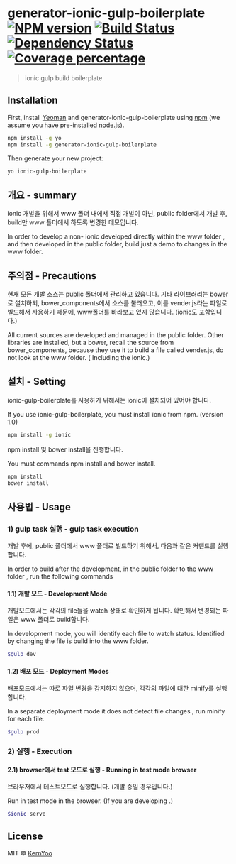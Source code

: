 # generator-ionic-gulp-boilerplate [![NPM version][npm-image]][npm-url] [![Build Status][travis-image]][travis-url] [![Dependency Status][daviddm-image]][daviddm-url] [![Coverage percentage][coveralls-image]][coveralls-url]
> ionic gulp build boilerplate

## Installation

First, install [Yeoman](http://yeoman.io) and generator-ionic-gulp-boilerplate using [npm](https://www.npmjs.com/) (we assume you have pre-installed [node.js](https://nodejs.org/)).

```bash
npm install -g yo
npm install -g generator-ionic-gulp-boilerplate
```

Then generate your new project:

```bash
yo ionic-gulp-boilerplate
```
## 개요 - summary

ionic 개발을 위해서 www 폴더 내에서 직접 개발이 아닌, public folder에서 개발 후, build만 www 폴더에서 하도록 변경한 데모입니다.

In order to develop a non- ionic developed directly within the www folder , and then developed in the public folder, build just a demo to changes in the www folder.

## 주의점 - Precautions

현재 모든 개발 소스는 public 폴더에서 관리하고 있습니다. 기타 라이브러리는 bower로 설치하되, bower_components에서 소스를 불러오고, 이를 vender.js라는 파일로 빌드해서 사용하기 때문에, www폴더를 바라보고 있지 않습니다. (ionic도 포함입니다.)

All current sources are developed and managed in the public folder. Other libraries are installed, but a bower, recall the source from bower_components, because they use it to build a file called vender.js, do not look at the www folder. ( Including the ionic.)

## 설치 - Setting

ionic-gulp-boilerplate를 사용하기 위해서는 ionic이 설치되어 있어야 합니다.

If you use ionic-gulp-boilerplate, you must install ionic from npm. (version 1.0)

```bash
npm install -g ionic
```

npm install 및 bower install을 진행합니다.

You must commands npm install and bower install.

```bash
npm install
bower install
```

## 사용법 - Usage

### 1) gulp task 실행 - gulp task execution

개발 후에, public 폴더에서 www 폴더로 빌드하기 위해서, 다음과 같은 커맨드를 실행합니다.

In order to build after the development, in the public folder to the www folder , run the following commands

#### 1.1) 개발 모드 - Development Mode

개발모드에서는 각각의 file들을 watch 상태로 확인하게 됩니다. 확인해서 변경되는 파일은 www 폴더로 build합니다.

In development mode, you will identify each file to watch status. Identified by changing the file is build into the www folder.

```bash
$gulp dev
```

#### 1.2) 배포 모드 - Deployment Modes

배포모드에서는 따로 파일 변경을 감지하지 않으며, 각각의 파일에 대한 minify를 실행합니다.

In a separate deployment mode it does not detect file changes , run minify for each file.

```bash
$gulp prod
```

### 2) 실행 - Execution

#### 2.1) browser에서 test 모드로 실행 - Running in test mode browser

브라우저에서 테스트모드로 실행합니다. (개발 중일 경우입니다.)

Run in test mode in the browser. (If you are developing .)

```bash
$ionic serve
```

## License
MIT © [KernYoo](http://trustyoo86.github.io)


[npm-image]: https://badge.fury.io/js/generator-ionic-gulp-boilerplate.svg
[npm-url]: https://npmjs.org/package/generator-ionic-gulp-boilerplate
[travis-image]: https://travis-ci.org/trustyoo86/generator-ionic-gulp-boilerplate.svg?branch=master
[travis-url]: https://travis-ci.org/trustyoo86/generator-ionic-gulp-boilerplate
[daviddm-image]: https://david-dm.org/trustyoo86/generator-ionic-gulp-boilerplate.svg?theme=shields.io
[daviddm-url]: https://david-dm.org/trustyoo86/generator-ionic-gulp-boilerplate
[coveralls-image]: https://coveralls.io/repos/trustyoo86/generator-ionic-gulp-boilerplate/badge.svg
[coveralls-url]: https://coveralls.io/r/trustyoo86/generator-ionic-gulp-boilerplate
